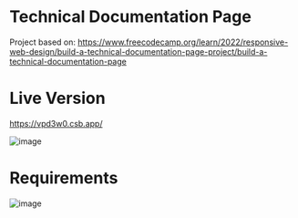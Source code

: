 # Technical Documentation Page

Project based on: https://www.freecodecamp.org/learn/2022/responsive-web-design/build-a-technical-documentation-page-project/build-a-technical-documentation-page

# Live Version

https://vpd3w0.csb.app/

![image](https://user-images.githubusercontent.com/91420499/184055924-8fbe23d9-4b9d-44ad-a489-53c9f0a4c047.png)

# Requirements

![image](https://user-images.githubusercontent.com/91420499/184056005-d3fd951e-d869-4729-92cd-4090b5f92612.png)
